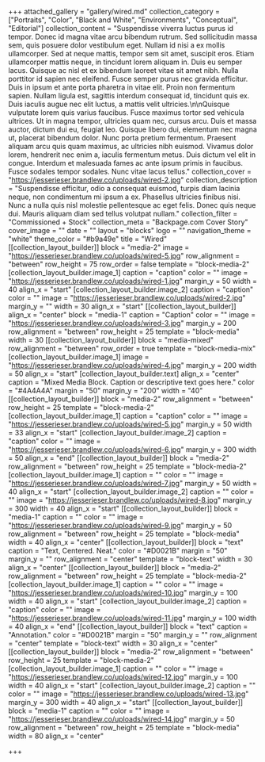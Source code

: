 +++
attached_gallery = "gallery/wired.md"
collection_category = ["Portraits", "Color", "Black and White", "Environments", "Conceptual", "Editorial"]
collection_content = "Suspendisse viverra luctus purus id tempor. Donec id magna vitae arcu bibendum rutrum. Sed sollicitudin massa sem, quis posuere dolor vestibulum eget. Nullam id nisi a ex mollis ullamcorper. Sed at neque mattis, tempor sem sit amet, suscipit eros. Etiam ullamcorper mattis neque, in tincidunt lorem aliquam in. Duis eu semper lacus. Quisque ac nisl et ex bibendum laoreet vitae sit amet nibh. Nulla porttitor id sapien nec eleifend. Fusce semper purus nec gravida efficitur. Duis in ipsum et ante porta pharetra in vitae elit. Proin non fermentum sapien. Nullam ligula est, sagittis interdum consequat id, tincidunt quis ex. Duis iaculis augue nec elit luctus, a mattis velit ultricies.\n\nQuisque vulputate lorem quis varius faucibus. Fusce maximus tortor sed vehicula ultrices. Ut in magna tempor, ultricies quam nec, cursus arcu. Duis et massa auctor, dictum dui eu, feugiat leo. Quisque libero dui, elementum nec magna ut, placerat bibendum dolor. Nunc porta pretium fermentum. Praesent aliquam arcu quis quam maximus, ac ultricies nibh euismod. Vivamus dolor lorem, hendrerit nec enim a, iaculis fermentum metus. Duis dictum vel elit in congue. Interdum et malesuada fames ac ante ipsum primis in faucibus. Fusce sodales tempor sodales. Nunc vitae lacus tellus."
collection_cover = "https://jesserieser.brandlew.co/uploads/wired-2.jpg"
collection_description = "Suspendisse efficitur, odio a consequat euismod, turpis diam lacinia neque, non condimentum mi ipsum a ex. Phasellus ultricies finibus nisi. Nunc a nulla quis nisl molestie pellentesque ac eget felis. Donec quis neque dui. Mauris aliquam diam sed tellus volutpat nullam."
collection_filter = "Commissioned + Stock"
collection_meta = "Backpage.com Cover Story"
cover_image = ""
date = ""
layout = "blocks"
logo = ""
navigation_theme = "white"
theme_color = "#b9a49e"
title = "Wired"
[[collection_layout_builder]]
block = "media-2"
image = "https://jesserieser.brandlew.co/uploads/wired-5.jpg"
row_alignment = "between"
row_height = 75
row_order = false
template = "block-media-2"
[collection_layout_builder.image_1]
caption = "caption"
color = ""
image = "https://jesserieser.brandlew.co/uploads/wired-1.jpg"
margin_y = 50
width = 40
align_x = "start"
[collection_layout_builder.image_2]
caption = "caption"
color = ""
image = "https://jesserieser.brandlew.co/uploads/wired-2.jpg"
margin_y = ""
width = 30
align_x = "start"
[[collection_layout_builder]]
align_x = "center"
block = "media-1"
caption = "Caption"
color = ""
image = "https://jesserieser.brandlew.co/uploads/wired-3.jpg"
margin_y = 200
row_alignment = "between"
row_height = 25
template = "block-media"
width = 30
[[collection_layout_builder]]
block = "media-mixed"
row_alignment = "between"
row_order = true
template = "block-media-mix"
[collection_layout_builder.image_1]
image = "https://jesserieser.brandlew.co/uploads/wired-4.jpg"
margin_y = 200
width = 50
align_x = "start"
[collection_layout_builder.text]
align_x = "center"
caption = "Mixed Media Block. Caption or descriptive text goes here."
color = "#4A4A4A"
margin = "50"
margin_y = "200"
width = "40"
[[collection_layout_builder]]
block = "media-2"
row_alignment = "between"
row_height = 25
template = "block-media-2"
[collection_layout_builder.image_1]
caption = "caption"
color = ""
image = "https://jesserieser.brandlew.co/uploads/wired-5.jpg"
margin_y = 50
width = 33
align_x = "start"
[collection_layout_builder.image_2]
caption = "caption"
color = ""
image = "https://jesserieser.brandlew.co/uploads/wired-6.jpg"
margin_y = 300
width = 50
align_x = "end"
[[collection_layout_builder]]
block = "media-2"
row_alignment = "between"
row_height = 25
template = "block-media-2"
[collection_layout_builder.image_1]
caption = ""
color = ""
image = "https://jesserieser.brandlew.co/uploads/wired-7.jpg"
margin_y = 50
width = 40
align_x = "start"
[collection_layout_builder.image_2]
caption = ""
color = ""
image = "https://jesserieser.brandlew.co/uploads/wired-8.jpg"
margin_y = 300
width = 40
align_x = "start"
[[collection_layout_builder]]
block = "media-1"
caption = ""
color = ""
image = "https://jesserieser.brandlew.co/uploads/wired-9.jpg"
margin_y = 50
row_alignment = "between"
row_height = 25
template = "block-media"
width = 40
align_x = "center"
[[collection_layout_builder]]
block = "text"
caption = "Text, Centered. Neat."
color = "#D0021B"
margin = "50"
margin_y = ""
row_alignment = "center"
template = "block-text"
width = 30
align_x = "center"
[[collection_layout_builder]]
block = "media-2"
row_alignment = "between"
row_height = 25
template = "block-media-2"
[collection_layout_builder.image_1]
caption = ""
color = ""
image = "https://jesserieser.brandlew.co/uploads/wired-10.jpg"
margin_y = 100
width = 40
align_x = "start"
[collection_layout_builder.image_2]
caption = "caption"
color = ""
image = "https://jesserieser.brandlew.co/uploads/wired-11.jpg"
margin_y = 100
width = 40
align_x = "end"
[[collection_layout_builder]]
block = "text"
caption = "Annotation."
color = "#D0021B"
margin = "50"
margin_y = ""
row_alignment = "center"
template = "block-text"
width = 30
align_x = "center"
[[collection_layout_builder]]
block = "media-2"
row_alignment = "between"
row_height = 25
template = "block-media-2"
[collection_layout_builder.image_1]
caption = ""
color = ""
image = "https://jesserieser.brandlew.co/uploads/wired-12.jpg"
margin_y = 100
width = 40
align_x = "start"
[collection_layout_builder.image_2]
caption = ""
color = ""
image = "https://jesserieser.brandlew.co/uploads/wired-13.jpg"
margin_y = 300
width = 40
align_x = "start"
[[collection_layout_builder]]
block = "media-1"
caption = ""
color = ""
image = "https://jesserieser.brandlew.co/uploads/wired-14.jpg"
margin_y = 50
row_alignment = "between"
row_height = 25
template = "block-media"
width = 80
align_x = "center"

+++
